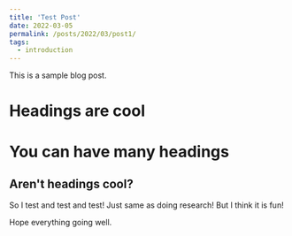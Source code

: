 ```yaml
---
title: 'Test Post'
date: 2022-03-05
permalink: /posts/2022/03/post1/
tags:
  - introduction
---
```


This is a sample blog post. 

Headings are cool
======

You can have many headings
======

Aren't headings cool?
------


So I test and test and test! Just same as doing research! 
But I think it is fun!

Hope everything going well.